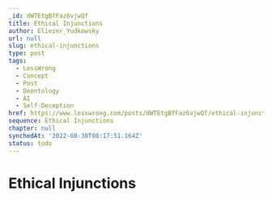 ```yaml
---
_id: dWTEtgBfFaz6vjwQf
title: Ethical Injunctions
author: Eliezer_Yudkowsky
url: null
slug: ethical-injunctions
type: post
tags:
  - LessWrong
  - Concept
  - Post
  - Deontology
  - AI
  - Self-Deception
href: https://www.lesswrong.com/posts/dWTEtgBfFaz6vjwQf/ethical-injunctions
sequence: Ethical Injunctions
chapter: null
synchedAt: '2022-08-30T08:17:51.164Z'
status: todo
---
```


# Ethical Injunctions
